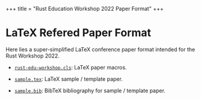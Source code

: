 +++
title = "Rust Education Workshop 2022 Paper Format"
+++

# LaTeX Refered Paper Format

Here lies a super-simplified LaTeX conference paper format
intended for the Rust Workshop 2022.

* [`rust-edu-workshop.cls`](rust-edu-workshop.cls): LaTeX
  paper macros.

* [`sample.tex`](sample.tex): LaTeX sample / template paper.

* [`sample.bib`](sample.bib): BibTeX bibliography for sample
  / template paper.
